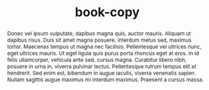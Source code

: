 ---
authors: ['zzossig']
publisher: "Self-Published"
abstract: "Donec vel ipsum vulputate, dapibus magna quis, auctor mauris. Aliquam ut dapibus risus. Duis sit amet magna posuere, interdum metus sed, maximus tortor. Maecenas tempus ut magna nec facilisis. Pellentesque vel ultrices nunc, eget ultrices mauris. Ut eget ligula quis purus porta rhoncus eget at eros. In id felis ullamcorper, vehicula ante sed, cursus magna. Curabitur libero nibh, posuere in urna in, viverra pulvinar lectus. Pellentesque rutrum tempus elit at hendrerit. Sed enim est, bibendum in augue iaculis, viverra venenatis sapien. Nullam sagittis augue maximus mi interdum maximus. Praesent a cursus massa."
shorttitle: "Donec vel ipsum vulputate"
isbn: "978-1-311-04245-3"
copyright: "All rights reserved"
title: "book-copy"
ENTRYTYPE: "book-copy"
enableToc: False
enableWhoami: True
pinned: true
publishDate: "2017-06-01"
---